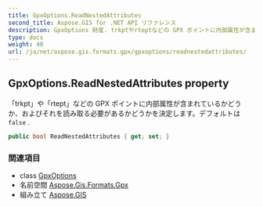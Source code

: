 ```yaml
---
title: GpxOptions.ReadNestedAttributes
second_title: Aspose.GIS for .NET API リファレンス
description: GpxOptions 財産. trkptやrteptなどの GPX ポイントに内部属性が含まれているかどうかおよびそれを読み取る必要があるかどうかを決定しますデフォルトはfalse .
type: docs
weight: 40
url: /ja/net/aspose.gis.formats.gpx/gpxoptions/readnestedattributes/
---
```

## GpxOptions.ReadNestedAttributes property

「trkpt」や「rtept」などの GPX ポイントに内部属性が含まれているかどうか、およびそれを読み取る必要があるかどうかを決定します。デフォルトは`false` .

```csharp
public bool ReadNestedAttributes { get; set; }
```

### 関連項目

* class [GpxOptions](../)
* 名前空間 [Aspose.Gis.Formats.Gpx](../../gpxoptions/)
* 組み立て [Aspose.GIS](../../../)


